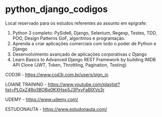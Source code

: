 # python_django_codigos

Local reservado para os estudos referentes ao assunto em epigrafe: 

1. Python 3 completo: PySide6, Django, Selenium, Regexp, Testes, TDD, POO, Design Patterns GoF, algoritmos e programação.
2. Aprenda a criar aplicações comerciais com todo o poder de Python e Django
3. Desenvolvimento avançado de aplicações corporativas c Django
4. Learn Basics to Advanced Django REST Framework by building IMDB API Clone (JWT, Token, Throttling, Pagination, Testing)

COD3R - https://www.cod3r.com.br/users/sign_in

LOIANE TRAINING - https://www.youtube.com/playlist?list=PLGxZ4Rq3BOBq0KXHsp5J3PxyFaBIXVs3r

UDEMY - https://www.udemy.com/

ESTUDONAUTA - https://www.estudonauta.com/
